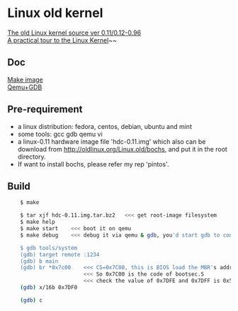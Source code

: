 Linux old kernel
================

[The old Linux kernel source ver 0.11/0.12-0.96](http://www.oldlinux.org)  
[A practical tour to the Linux Kernel](http://bootloader.wikidot.com/linux:kernel:tour)~~

## Doc

[Make image](http://my-zhang.github.io/blog/2014/06/28/make-bootable-linux-disk-image-with-grub2/)  
[Qemu+GDB](http://wwssllabcd.github.io/blog/2012/08/03/compile-linux011/)  

## Pre-requirement

* a linux distribution: fedora, centos, debian, ubuntu and mint
* some tools: gcc gdb qemu vi
* a linux-0.11 hardware image file 'hdc-0.11.img' which also can be download from http://oldlinux.org/Linux.old/bochs, and put it in the root directory.
* If want to install bochs, please refer my rep 'pintos'.

## Build
```bash
    $ make

    $ tar xjf hdc-0.11.img.tar.bz2   <<< get root-image filesystem
    $ make help
    $ make start    <<< boot it on qemu
    $ make debug    <<< debug it via qemu & gdb, you'd start gdb to connect it.

    $ gdb tools/system
    (gdb) target remote :1234
    (gdb) b main
    (gdb) br *0x7c00    <<< CS=0x7C00, this is BIOS load the MBR's address, here bios hand over the control to linux-kernel.
                        <<< So 0x7C00 is the code of bootsec.S
                        <<< check the value of 0x7DFE and 0x7DFF is 0x55 0xAA or not
    (gdb) x/16b 0x7DF0

    (gdb) c
```

